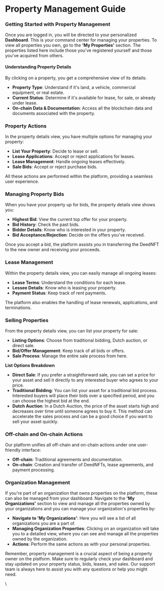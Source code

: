 # Property Management Guide

### **Getting Started with Property Management**

Once you are logged in, you will be directed to your personalized **Dashboard**. This is your command center for managing your properties. To view all properties you own, go to the **'My Properties'** section. The properties listed here include those you've registered yourself and those you've acquired from others.

#### **Understanding Property Details**

By clicking on a property, you get a comprehensive view of its details:

* **Property Type**: Understand if it's land, a vehicle, commercial equipment, or real estate.
* **Current Status**: Determine if it's available for lease, for sale, or already under lease.
* **On-chain Data & Documentation**: Access all the blockchain data and documents associated with the property.

### **Property Actions**

In the property details view, you have multiple options for managing your property:

* **List Your Property**: Decide to lease or sell.
* **Lease Applications**: Accept or reject applications for leases.
* **Lease Management**: Handle ongoing leases effectively.
* **Sale Bids**: Accept or reject purchase bids.

All these actions are performed within the platform, providing a seamless user experience.

### **Managing Property Bids**

When you have your property up for bids, the property details view shows you:

* **Highest Bid**: View the current top offer for your property.
* **Bid History**: Check the past bids.
* **Bidder Details**: Know who is interested in your property.
* **Bid Acceptance/Rejection**: Decide on the offers you've received.

Once you accept a bid, the platform assists you in transferring the DeedNFT to the new owner and receiving your proceeds.

### **Lease Management**

Within the property details view, you can easily manage all ongoing leases:

* **Lease Terms**: Understand the conditions for each lease.
* **Lessee Details**: Know who is leasing your property.
* **Payment Status**: Keep track of rent payments.

The platform also enables the handling of lease renewals, applications, and terminations.

### **Selling Properties**

From the property details view, you can list your property for sale:

* **Listing Options**: Choose from traditional bidding, Dutch auction, or direct sale.
* **Bid/Offer Management**: Keep track of all bids or offers.
* **Sale Process**: Manage the entire sale process from here.

**List Options Breakdown**

* **Direct Sale**: If you prefer a straightforward sale, you can set a price for your asset and sell it directly to any interested buyer who agrees to your price.
* **Traditional Bidding**: You can list your asset for a traditional bid process. Interested buyers will place their bids over a specified period, and you can choose the highest bid at the end.
* **Dutch Auction**: In a Dutch Auction, the price of the asset starts high and decreases over time until someone agrees to buy it. This method can accelerate the sales process and can be a good choice if you want to sell your asset quickly.

### **Off-chain and On-chain Actions**

Our platform unifies all off-chain and on-chain actions under one user-friendly interface:

* **Off-chain**: Traditional agreements and documentation.
* **On-chain**: Creation and transfer of DeedNFTs, lease agreements, and payment processing.

### **Organization Management**

If you're part of an organization that owns properties on the platform, these can also be managed from your dashboard. Navigate to the **'My Organizations'** section to view and manage all the properties owned by your organizations and you can manage your organization's properties by:

* **Navigate to 'My Organizations'**: Here you will see a list of all organizations you are a part of.
* **Managing Organization Properties**: Clicking on an organization will take you to a detailed view, where you can see and manage all the properties owned by the organization.
*   **Actions**: Perform the same actions as with your personal properties.



Remember, property management is a crucial aspect of being a property owner on the platform. Make sure to regularly check your dashboard and stay updated on your property status, bids, leases, and sales. Our support team is always here to assist you with any questions or help you might need.

\
